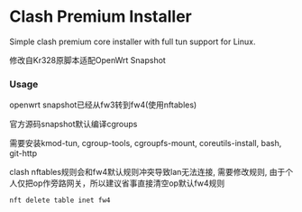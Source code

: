 # Clash Premium Installer

Simple clash premium core installer with full tun support for Linux.

修改自Kr328原脚本适配OpenWrt Snapshot



### Usage

openwrt snapshot已经从fw3转到fw4(使用nftables)

官方源码snapshot默认编译cgroups

需要安装kmod-tun, cgroup-tools, cgroupfs-mount, coreutils-install, bash, git-http

clash nftables规则会和fw4默认规则冲突导致lan无法连接, 需要修改规则, 由于个人仅把op作旁路网关，所以建议省事直接清空op默认fw4规则

```bash
nft delete table inet fw4
```
